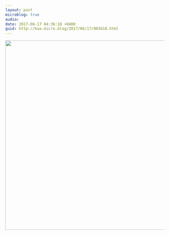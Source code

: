 ```yaml
---
layout: post
microblog: true
audio: 
date: 2017-06-17 04:36:18 +0400
guid: http://kaa.micro.blog/2017/06/17/003618.html
---
```



<img src="https://www.kaa.bz/uploads/2018/f0df955dd8.jpg" width="600" height="600" />
